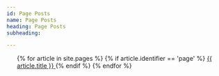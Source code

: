 ```yaml
---
id: Page Posts
name: Page Posts
heading: Page Posts
subheading: 

---
```

<ul>
  {% for article in site.pages %}
    {% if article.identifier == 'page' %} 
        <a class="my-link" href="{{ site.baseurl}}{{article.url }}">
          {{ article.title }}
        </a> 
    {% endif %}
  {% endfor %}
</ul>


<!-- <img src="https://cdn.jsdelivr.net/gh/devicons/devicon/icons/cplusplus/cplusplus-original.svg" class="img-skill"> -->
          
          
